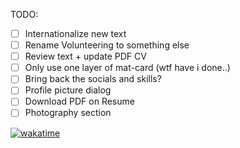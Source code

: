TODO:

- [ ] Internationalize new text
- [ ] Rename Volunteering to something else
- [ ] Review text + update PDF CV
- [ ] Only use one layer of mat-card (wtf have i done..)
- [ ] Bring back the socials and skills?
- [ ] Profile picture dialog
- [ ] Download PDF on Resume
- [ ] Photography section

[![wakatime](https://wakatime.com/badge/github/hidragos/personal-website.svg)](https://wakatime.com/badge/github/hidragos/personal-website)
